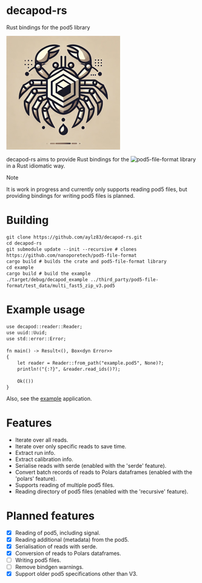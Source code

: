# decapod-rs 
Rust bindings for the pod5 library

![decapod-rs logo](assets/decapod_logo.png)

decapod-rs aims to provide Rust bindings for the ![pod5-file-format](https://github.com/nanoporetech/pod5-file-format) library in a Rust idiomatic way.

> [!NOTE]
> It is work in progress and currently only supports reading pod5 files, but providing bindings for writing pod5 files is planned.

# Building

```
git clone https://github.com/aylz83/decapod-rs.git
cd decapod-rs
git submodule update --init --recursive # clones https://github.com/nanoporetech/pod5-file-format
cargo build # builds the crate and pod5-file-format library
cd example
cargo build # build the example
./target/debug/decapod_example ../third_party/pod5-file-format/test_data/multi_fast5_zip_v3.pod5 
```

# Example usage

```{rust}
use decapod::reader::Reader;
use uuid::Uuid;
use std::error::Error;

fn main() -> Result<(), Box<dyn Error>>
{
    let reader = Reader::from_path("example.pod5", None)?;
    println!("{:?}", &reader.read_ids()?);

    Ok(())
}
````

Also, see the [example](example/src/main.rs) application.

# Features

- Iterate over all reads.
- Iterate over only specific reads to save time.
- Extract run info.
- Extract calibration info.
- Serialise reads with serde (enabled with the 'serde' feature).
- Convert batch records of reads to Polars dataframes (enabled with the 'polars' feature).
- Supports reading of multiple pod5 files.
- Reading directory of pod5 files (enabled with the 'recursive' feature).

# Planned features

- [x] Reading of pod5, including signal.
- [x] Reading additional (metadata) from the pod5.
- [x] Serialisation of reads with serde.
- [x] Conversion of reads to Polars dataframes.
- [ ] Writing pod5 files.
- [ ] Remove bindgen warnings.
- [x] Support older pod5 specifications other than V3.
